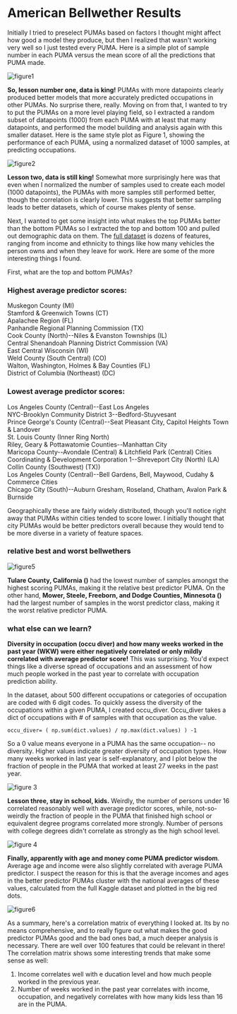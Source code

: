 # American Bellwether Results

Initially I tried to preselect PUMAs based on factors I thought might affect how good a model they produce, but then I realized that wasn't working very well so I just tested every PUMA.  Here is a simple plot of sample number in each PUMA versus the mean score of all the predictions that PUMA made.

![figure1](https://gitlab.com/atrexler/svm_pumas/blob/master/readme_figure1.png)

**So, lesson number one, data is king!**  PUMAs with more datapoints clearly produced better models that more accurately predicted occupations in other PUMAs.  No surprise there, really.  Moving on from that, I wanted to try to put the PUMAs on a more level playing field, so I extracted a random subset of datapoints (1000) from each PUMA with at least that many datapoints, and performed the model building and analysis again with this smaller dataset.  Here is the same style plot as Figure 1, showing the performance of each PUMA, using a normalized dataset of 1000 samples, at predicting occupations.

![figure2](https://gitlab.com/atrexler/svm_pumas/blob/master/readme_figure2.png)

**Lesson two, data is still king!**  Somewhat more surprisingly here was that even when I normalized the number of samples used to create each model (1000 datapoints), the PUMAs with more samples still performed better, though the correlation is clearly lower.  This suggests that better sampling leads to better datasets, which of course makes plenty of sense.  

Next, I wanted to get some insight into what makes the top PUMAs better than the bottom PUMAs so I extracted the top and bottom 100 and pulled out demographic data on them.  The [full dataset](http://www2.census.gov/programs-surveys/acs/tech_docs/pums/data_dict/PUMSDataDict13.txt) is dozens of features, ranging from income and ethnicity to things like how many vehicles the person owns and when they leave for work.  Here are some of the more interesting things I found.  


First, what are the top and bottom PUMAs?
### Highest average predictor scores:  
Muskegon County (MI)  
Stamford & Greenwich Towns (CT)  
Apalachee Region (FL)  
Panhandle Regional Planning Commission (TX)  
Cook County (North)--Niles & Evanston Townships (IL)  
Central Shenandoah Planning District Commission (VA)  
East Central Wisconsin (WI)  
Weld County (South Central) (CO)  
Walton, Washington, Holmes & Bay Counties (FL)  
District of Columbia (Northeast) (DC)  

### Lowest average predictor scores:
Los Angeles County (Central)--East Los Angeles  
NYC-Brooklyn Community District 3--Bedford-Stuyvesant  
Prince George's County (Central)--Seat Pleasant City, Capitol Heights Town & Landover  
St. Louis County (Inner Ring North)  
Riley, Geary & Pottawatomie Counties--Manhattan City  
Maricopa County--Avondale (Central) & Litchfield Park (Central) Cities  
Coordinating & Development Corporation 1--Shreveport City (North) (LA)  
Collin County (Southwest) (TX))  
Los Angeles County (Central)--Bell Gardens, Bell, Maywood, Cudahy & Commerce Cities  
Chicago City (South)--Auburn Gresham, Roseland, Chatham, Avalon Park & Burnside 

Geographically these are fairly widely distributed, though you'll notice right away that PUMAs within cities tended to score lower.  I initially thought that city PUMAs would be better predictors overall because they would tend to be more diverse in a variety of feature spaces.

### relative best and worst bellwethers

![figure5](https://gitlab.com/atrexler/svm_pumas/blob/master/readme_fig5.png?raw=true)

**Tulare County, California ()** had the lowest number of samples amongst the highest scoring PUMAs, making it the relative best predictor PUMA.  On the other hand, **Mower, Steele, Freeborn, and Dodge Counties, Minnesota ()** had the largest number of samples in the worst predictor class, making it the worst relative predictor PUMA.

### what else can we learn?

**Diversity in occupation (occu diver) and how many weeks worked in the past year (WKW) were either negatively correlated or only mildly correlated with average predictor score!**  This was surprising.  You'd expect things like a diverse spread of occupations and an assessment of how much people worked in the past year to correlate with occupation prediction ability.

In the dataset, about 500 different occupations or categories of occupation are coded with 6 digit codes.  To quickly assess the diversity of the occupations within a given PUMA, I created occu_diver.  Occu_diver takes a dict of occupations with # of samples with that occupation as the value.  
```
occu_diver= ( np.sum(dict.values) / np.max(dict.values) ) -1
```
So a 0 value means everyone in a PUMA has the same occupation-- no diversity.  Higher values indicate greater diversity of occupation types.  How many weeks worked in last year is self-explanatory, and I plot below the fraction of people in the PUMA that worked at least 27 weeks in the past year.

![figure 3](https://gitlab.com/atrexler/svm_pumas/blob/master/readme_figure3.png)

**Lesson three, stay in school, kids.**  Weirdly, the number of persons under 16 correlated reasonably well with average predictor scores, while, not-so-weirdly the fraction of people in the PUMA that finished high school or equivalent degree programs correlated more strongly.  Number of persons with college degrees didn't correlate as strongly as the high school level.  

![figure 4](https://gitlab.com/atrexler/svm_pumas/blob/master/readme_figure4.png)

**Finally, apparently with age and money come PUMA predictor wisdom**.  Average age and income were also slightly correlated with average PUMA predictor.  I suspect the reason for this is that the average incomes and ages in the better predictor PUMAs cluster with the national averages of these values, calculated from the full Kaggle dataset and plotted in the big red dots.

![figure6](https://gitlab.com/atrexler/svm_pumas/blob/master/readme_all.png)

As a summary, here's a correlation matrix of everything I looked at.  Its by no means comprehensive, and to really figure out what makes the good predictor PUMAs good and the bad ones bad, a much deeper analysis is necessary.  There are well over 100 features that could be relevant in there!  The correlation matrix shows some interesting trends that make some sense as well:
1.  Income correlates well with e ducation level and how much people worked in the previous year.
2.  Number of weeks worked  in the past year correlates with income, occupation, and negatively correlates with how many kids less than 16 are in the PUMA.